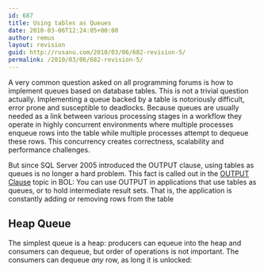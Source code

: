 ```yaml
---
id: 687
title: Using tables as Queues
date: 2010-03-06T12:24:05+00:00
author: remus
layout: revision
guid: http://rusanu.com/2010/03/06/682-revision-5/
permalink: /2010/03/06/682-revision-5/
---
```

A very common question asked on all programming forums is how to implement queues based on database tables. This is not a trivial question actually. Implementing a queue backed by a table is notoriously difficult, error prone and susceptible to deadlocks. Because queues are usually needed as a link between various processing stages in a workflow they operate in highly concurrent environments where multiple processes enqueue rows into the table while multiple processes attempt to dequeue these rows. This concurrency creates correctness, scalability and performance challenges.

But since SQL Server 2005 introduced the OUTPUT clause, using tables as queues is no longer a hard problem. This fact is called out in the <a href="http://msdn.microsoft.com/en-us/library/ms177564.aspx" target="_blank">OUTPUT Clause<a /> topic in BOL: <quote>You can use OUTPUT in applications that use tables as queues, or to hold intermediate result sets. That is, the application is constantly adding or removing rows from the table</quote></p> 

<h2>
  Heap Queue
</h2>

<p>
  The simplest queue is a heap: producers can equeue into the heap and consumers can dequeue, but order of operations is not important. The consumers can dequeue <i>any</i> row, as long it is unlocked:
</p>